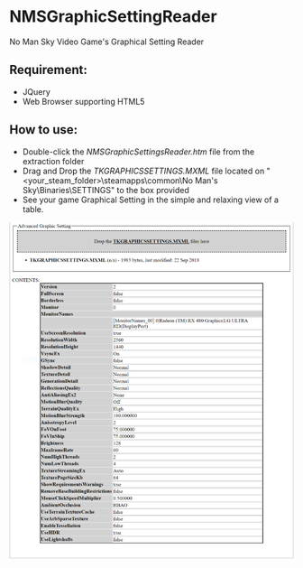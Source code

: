 # NMSGraphicSettingReader
No Man Sky Video Game's Graphical Setting Reader

## Requirement:
- JQuery
- Web Browser supporting HTML5

## How to use:
- Double-click the *NMSGraphicSettingsReader.htm* file from the extraction folder
- Drag and Drop the *TKGRAPHICSSETTINGS.MXML* file located on "<your_steam_folder>\steamapps\common\No Man's Sky\Binaries\SETTINGS" to the box provided
- See your game Graphical Setting in the simple and relaxing view of a table.

![Screenshot](https://github.com/imicomputer/NMSGraphicSettingReader/blob/master/NMSGraphicsSettingReader.PNG)
